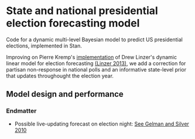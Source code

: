 # State and national presidential election forecasting model

Code for a dynamic multi-level Bayesian model to predict US presidential elections, implemented in Stan.

Improving on Pierre Kremp's [implementation](http://www.slate.com/features/pkremp_forecast/report.html) of Drew Linzer's dynamic linear model for election forecasting [(Linzer 2013)](https://votamatic.org/wp-content/uploads/2013/07/Linzer-JASA13.pdf), we add a correction for partisan non-response in national polls and an informative state-level prior that updates throughought the election year.


## Model design and performance


### Endmatter

* Possible live-updating forecast on election night: [See Gelman and Silver 2010](http://www.stat.columbia.edu/~gelman/research/published/electionnight4.pdf)
